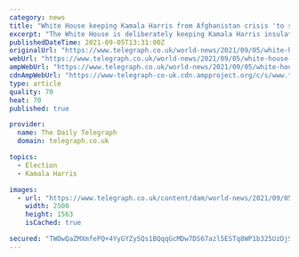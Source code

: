 ```yaml
---
category: news
title: "White House keeping Kamala Harris from Afghanistan crisis 'to stop contamination'"
excerpt: "The White House is deliberately keeping Kamala Harris insulated from the Afghanistan withdrawal debacle to clear her way for a future presidential run, sources have told the Teleg"
publishedDateTime: 2021-09-05T13:31:00Z
originalUrl: "https://www.telegraph.co.uk/world-news/2021/09/05/white-house-keeping-kamala-harris-afghanistan-crisis-stop-contamination/"
webUrl: "https://www.telegraph.co.uk/world-news/2021/09/05/white-house-keeping-kamala-harris-afghanistan-crisis-stop-contamination/"
ampWebUrl: "https://www.telegraph.co.uk/world-news/2021/09/05/white-house-keeping-kamala-harris-afghanistan-crisis-stop-contamination/amp/"
cdnAmpWebUrl: "https://www-telegraph-co-uk.cdn.ampproject.org/c/s/www.telegraph.co.uk/world-news/2021/09/05/white-house-keeping-kamala-harris-afghanistan-crisis-stop-contamination/amp/"
type: article
quality: 70
heat: 70
published: true

provider:
  name: The Daily Telegraph
  domain: telegraph.co.uk

topics:
  - Election
  - Kamala Harris

images:
  - url: "https://www.telegraph.co.uk/content/dam/world-news/2021/09/05/TELEMMGLPICT000269145920_trans_NvBQzQNjv4BqpVlberWd9EgFPZtcLiMQf0Rf_Wk3V23H2268P_XkPxc.jpeg"
    width: 2500
    height: 1563
    isCached: true

secured: "TWOwQaZMXmfePQ+4YyGYZySQs1BQqqGcMDw7DS67azl5ESTq8WP1b325UzDjSMR8uP7ZjEJ22ObD92oyGVuPluf/UA116T/i56wsHvr0412pxgIVy9B+a35+Dl/EunUmvTE1T05/1BMkWYcS5GFFFvnhsKk/M1JcYEetsUrfrkOIigwwuoJdaNZkUZxf8U5vsVOKGGP8NdEkX9s9LngKO1NHTgn7/EK/ViPhhu2Mu9kt+DBS8cNcO3pJBIFmhF6uU7fgSQV7ZNTs/g4F3AF86XMR1iYP6wgPmGriM0CoXjUlHezheRuymJ1h7++KjCOgbq4A+k+Oq701R3zPwMgIE8Cuvcw5Hh7DXHgD3+HuH38=;mZTEqDyWr4BVT9R7X5vk8g=="
---
```


